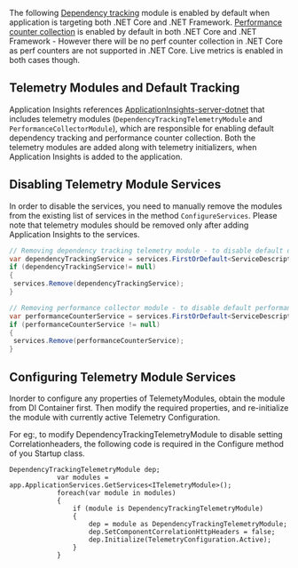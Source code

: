 The following
[Dependency tracking](https://azure.microsoft.com/documentation/articles/app-insights-dependencies/) module is enabled by default when application is targeting both .NET Core and .NET Framework.
[Performance counter collection](https://azure.microsoft.com/documentation/articles/app-insights-web-monitor-performance/) is enabled by default in both .NET Core and .NET Framework - However there will be no perf counter collection in .NET Core as perf counters are not supported in .NET Core. Live metrics is enabled in both cases though.

## Telemetry Modules and Default Tracking

Application Insights references [ApplicationInsights-server-dotnet](https://github.com/Microsoft/ApplicationInsights-server-dotnet/releases/tag/InitialCommit) that includes telemetry modules (```DependencyTrackingTelemetryModule``` and ```PerformanceCollectorModule```), which are responsible for enabling default dependency tracking and performance counter collection. Both the telemetry modules are added along with telemetry initializers, when Application Insights is added to the application.

## Disabling Telemetry Module Services

In order to disable the services, you need to manually remove the modules from the existing list of services in the method ```ConfigureServices```. Please note that telemetry modules should be removed only after adding Application Insights to the services.

``` c#
// Removing dependency tracking telemetry module - to disable default dependency tracking -- This will not work currently as DependencyTrackingTelemetryModule will not be instantiated until end of ConfigureServices method.
var dependencyTrackingService = services.FirstOrDefault<ServiceDescriptor>(t => t.ImplementationType == typeof(DependencyTrackingTelemetryModule));
if (dependencyTrackingService!= null)
{
 services.Remove(dependencyTrackingService);
}

// Removing performance collector module - to disable default performance counter collection
var performanceCounterService = services.FirstOrDefault<ServiceDescriptor>(t => t.ImplementationType == typeof(PerformanceCollectorModule));
if (performanceCounterService != null)
{
 services.Remove(performanceCounterService);
}
```

## Configuring Telemetry Module Services
Inorder to configure any properties of TelemetyModules, obtain the module from DI Container first. Then modify the required properties, and re-initialize the module with currently active Telemetry Configuration.

For eg:, to modify DependencyTrackingTelemetryModule to disable setting Correlationheaders, the following code is required in the Configure method of you Startup class.
```
DependencyTrackingTelemetryModule dep;
            var modules = app.ApplicationServices.GetServices<ITelemetryModule>();
            foreach(var module in modules)
            {
                if (module is DependencyTrackingTelemetryModule)
                {
                    dep = module as DependencyTrackingTelemetryModule;
                    dep.SetComponentCorrelationHttpHeaders = false;                    
                    dep.Initialize(TelemetryConfiguration.Active);                    
                }
            }
```
